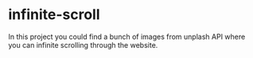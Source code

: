 # infinite-scroll
In this project you could find a bunch of images from unplash API where you can infinite scrolling through the website.
